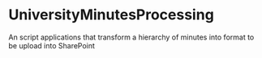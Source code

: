 # UniversityMinutesProcessing
An script applications that transform a hierarchy of minutes into format to be upload into SharePoint
